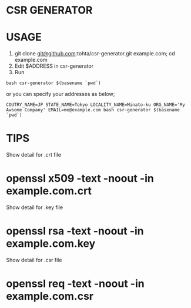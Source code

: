 # CSR GENERATOR

USAGE
=====

1. git clone git@github.com:tohta/csr-generator.git example.com; cd example.com
1. Edit $ADDRESS in csr-generator
1. Run

```
bash csr-generator $(basename `pwd`)
```

or you can specify your addresses as below;

```
COUTRY_NAME=JP STATE_NAME=Tokyo LOCALITY_NAME=Minato-ku ORG_NAME='My Awsome Company' EMAIL=me@example.com bash csr-generator $(basename `pwd`)
```


TIPS
====

Show detail for .crt file
# openssl x509 -text -noout -in example.com.crt

Show detail for .key file
# openssl rsa -text -noout -in example.com.key

Show detail for .csr file
# openssl req -text -noout -in example.com.csr
